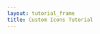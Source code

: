```yaml
---
layout: tutorial_frame
title: Custom Icons Tutorial
---
```

<script type="text/javascript" src="eu-countries.js"></script>

<script>

	var map = L.map('map');

	map.createPane('labels');

	// This pane is above markers but below popups
	map.getPane('labels').style.zIndex = 650;

	// Layers in this pane are non-interactive and do not obscure mouse/touch events
	map.getPane('labels').style.pointerEvents = 'none';


	var cartodbAttribution = '&copy; <a href="https://www.openstreetmap.org/copyright">OpenStreetMap</a> contributors, &copy; <a href="http://cartodb.com/attributions">CartoDB</a>';

	var positron = L.tileLayer('https://{s}.basemaps.cartocdn.com/light_nolabels/{z}/{x}/{y}.png', {
		attribution: cartodbAttribution
	}).addTo(map);

	var positronLabels = L.tileLayer('https://{s}.basemaps.cartocdn.com/light_only_labels/{z}/{x}/{y}.png', {
		attribution: cartodbAttribution,
		pane: 'labels'
	}).addTo(map);

	geojson = L.geoJson(euCountries).addTo(map);

	geojson.eachLayer(function (layer) {
		layer.bindPopup(layer.feature.properties.name);
	});

	map.setView({ lat: 47.040182144806664, lng: 9.667968750000002 }, 4);
</script>
